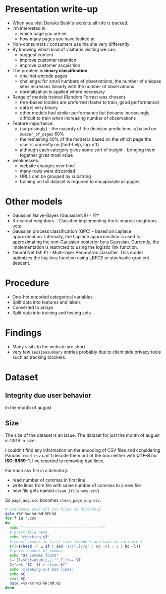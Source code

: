 # Presentation write-up
* When you visit Danske Bank's website all info is tracked.
* I'm interested in:
  * which page you are on
  * how many pages you have looked at
* Non-consumers / consumers use the site very differently
* By knowing which kind of visitor is visiting we can:
  * suggest content
  * improve customer retention
  * improve customer acquisition
* The problem is **binary classification**
  * one-hot-encode pages
  * challenge: for small numbers of observations, the number of uniques sites increases linearly with the number of observations
  * normalization is applied where necessary
* Range of models trained (Random Forrest was chosen)
  * tree-based models are preferred (faster to train, good performance)
  * data is very binary
  * other models had similar performance but became increasingly difficult to train when increasing number of observations
* Feature importance,
  * (surprisingly) - the majority of the decision predictions is based on `number_of_pages` 60%
  * the remaining 40% of the model is based on the which page the user is currently on (find-help, log-off)
  * although each category gives some sort of insight - bringing them together gives most value
* weaknesses:
  * website changes over time
  * many rows were discarded
  * URLs can be grouped by substring
  * training on full dataset is required to encapsulate all pages




# Other models
* Gaussian Naive-Bayes (GaussianNB) - ???
* K-nearest neighbors - Classifier implementing the k-nearest neighbors vote
* Gaussian process classification (GPC) - based on Laplace approximation. Internally, the Laplace approximation is used for approximating the non-Gaussian posterior by a Gaussian. Currently, the implementation is restricted to using the logistic link function.
* Neural Net (MLP) - Multi-layer Perceptron classifier. This model optimizes the log-loss function using LBFGS or stochastic gradient descent.

# Procedure

* One-hot encoded categorical variables
* Split data into features and labels
* Converted to arrays
* Split data into training and testing sets

# Findings
* Many visits to the website are short
* very few `sessionsummary` entries probably due to client side privacy tools such as tracking blockers.



# Dataset
## Integrity due user behavior
In the month of august

## Size
The size of the dataset is an issue. The dataset for just the month of august is 10GB in size.

I couldn't find any information on the encoding of CSV files and considering Pandas' `read_csv` can't decode them out of the box neither with **UTF-8** nor **ISO-8859-1**, I've resorted to removing bad lines.

For each csv file in a directory:
* read number of commas in first line
* write lines from file with same number of commas to a new file
* new file gets named `clean_{filename.ext}`

So `page_aug.csv` becomes `clean_page_aug.csv`.

```bash
# iterateve over all csv files in directory
date +%Y-%m-%d-%H:%M:%S
for f in *.csv
do
  echo "------------------------------------"
  # print file name
  echo "checking $f"
  # count commas in first line (header) and save to variable t
  ((T=$(head -n 1 $f | sed 's/[^,]//g' | wc -m) - 1 | bc -l))
  # print number of commas
  echo "$T commas found"
  C='{l=$0;t=gsub(/,/,"",l)}t=='$T
  C="awk '$C' $f > clean_$f"
  echo 'cleaning out bad lines:'
  echo $C
  eval $C
  date +%Y-%m-%d-%H:%M:%S
done
```
